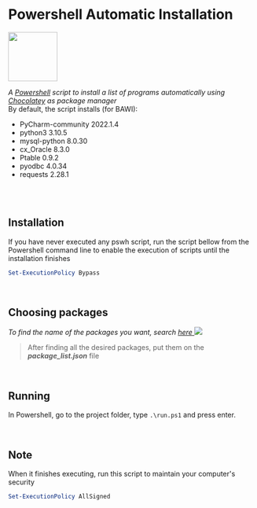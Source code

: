 # Powershell Automatic Installation

<img src="https://community.chocolatey.org/content/images/global-shared/logo-square.svg" width="100"> 

_A [Powershell](https://docs.microsoft.com/pt-br/powershell/scripting/overview?view=powershell-7.1) script to install a list of programs automatically using [Chocolatey](https://chocolatey.org/) as package manager_<br>
By default, the script installs (for BAWI):
* PyCharm-community 2022.1.4
* python3 3.10.5
* mysql-python 8.0.30
* cx_Oracle 8.3.0
* Ptable 0.9.2
* pyodbc 4.0.34
* requests 2.28.1
<br>
<br>

## Installation

If you have never executed any pswh script, run the script bellow from the Powershell command line to enable the execution of scripts until the installation finishes
```ps1
Set-ExecutionPolicy Bypass
``` 
<br>

## Choosing packages
_To find the name of the packages you want, search [here ](https://community.chocolatey.org/packages)_
![](exemple.gif)

>After finding all the desired packages, put them on the _**package_list.json**_ file


<br>

## Running 
In Powershell, go to the project folder, type ```.\run.ps1``` and press enter.

<br>


## Note

When it finishes executing, run this script to maintain your computer's security
```ps1
Set-ExecutionPolicy AllSigned 
``` 
